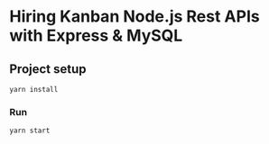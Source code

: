# Hiring Kanban Node.js Rest APIs with Express & MySQL


## Project setup
```
yarn install
```

### Run
```
yarn start

```
